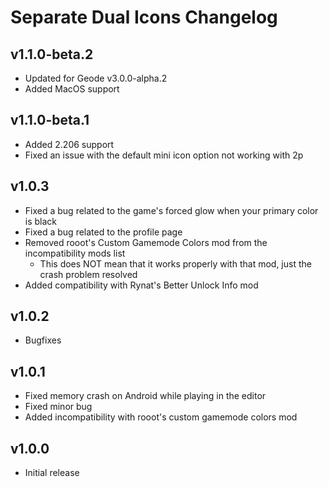 # Separate Dual Icons Changelog
## v1.1.0-beta.2
- Updated for Geode v3.0.0-alpha.2
- Added MacOS support
## v1.1.0-beta.1
- Added 2.206 support
- Fixed an issue with the default mini icon option not working with 2p
## v1.0.3
- Fixed a bug related to the game's forced glow when your primary color is black
- Fixed a bug related to the profile page
- Removed rooot's Custom Gamemode Colors mod from the incompatibility mods list
  - This does NOT mean that it works properly with that mod, just the crash problem resolved
- Added compatibility with Rynat's Better Unlock Info mod
## v1.0.2
- Bugfixes
## v1.0.1
- Fixed memory crash on Android while playing in the editor
- Fixed minor bug
- Added incompatibility with rooot's custom gamemode colors mod
## v1.0.0
- Initial release